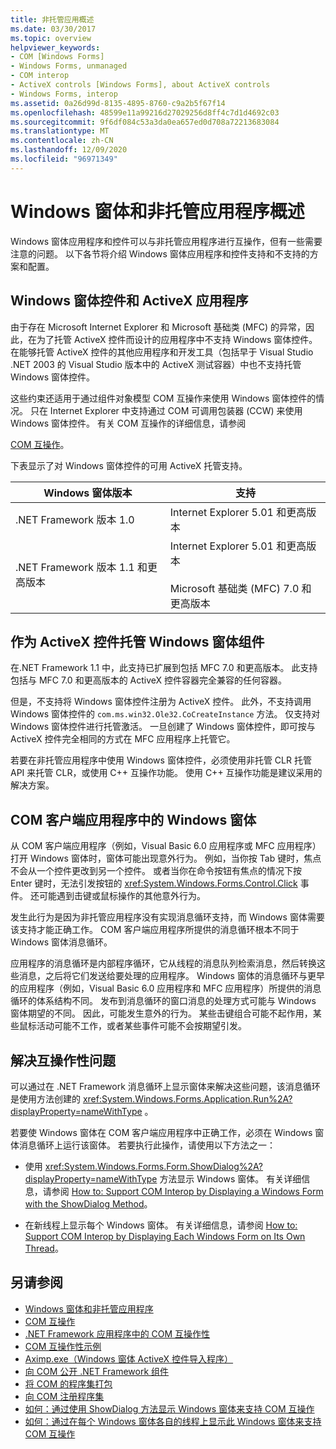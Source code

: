 ```yaml
---
title: 非托管应用概述
ms.date: 03/30/2017
ms.topic: overview
helpviewer_keywords:
- COM [Windows Forms]
- Windows Forms, unmanaged
- COM interop
- ActiveX controls [Windows Forms], about ActiveX controls
- Windows Forms, interop
ms.assetid: 0a26d99d-8135-4895-8760-c9a2b5f67f14
ms.openlocfilehash: 48599e11a99216d27029256d8ff4c7d1d4692c03
ms.sourcegitcommit: 9f6df084c53a3da0ea657ed0d708a72213683084
ms.translationtype: MT
ms.contentlocale: zh-CN
ms.lasthandoff: 12/09/2020
ms.locfileid: "96971349"
---
```

# <a name="windows-forms-and-unmanaged-applications-overview"></a>Windows 窗体和非托管应用程序概述

Windows 窗体应用程序和控件可以与非托管应用程序进行互操作，但有一些需要注意的问题。 以下各节将介绍 Windows 窗体应用程序和控件支持和不支持的方案和配置。  
  
## <a name="windows-forms-controls-and-activex-applications"></a>Windows 窗体控件和 ActiveX 应用程序  

 由于存在 Microsoft Internet Explorer 和 Microsoft 基础类 (MFC) 的异常，因此，在为了托管 ActiveX 控件而设计的应用程序中不支持 Windows 窗体控件。 在能够托管 ActiveX 控件的其他应用程序和开发工具（包括早于 Visual Studio .NET 2003 的 Visual Studio 版本中的 ActiveX 测试容器）中也不支持托管 Windows 窗体控件。  
  
 这些约束还适用于通过组件对象模型 COM 互操作来使用 Windows 窗体控件的情况。 只在 Internet Explorer 中支持通过 COM 可调用包装器 (CCW) 来使用 Windows 窗体控件。 有关 COM 互操作的详细信息，请参阅  
  
 [COM 互操作](/dotnet/visual-basic/programming-guide/com-interop/index)。  
  
 下表显示了对 Windows 窗体控件的可用 ActiveX 托管支持。  
  
|Windows 窗体版本|支持|  
|---------------------------|-------------|  
|.NET Framework 版本 1.0|Internet Explorer 5.01 和更高版本|  
|.NET Framework 版本 1.1 和更高版本|Internet Explorer 5.01 和更高版本<br /><br /> Microsoft 基础类 (MFC) 7.0 和更高版本|  
  
## <a name="hosting-windows-forms-components-as-activex-controls"></a>作为 ActiveX 控件托管 Windows 窗体组件  

 在.NET Framework 1.1 中，此支持已扩展到包括 MFC 7.0 和更高版本。 此支持包括与 MFC 7.0 和更高版本的 ActiveX 控件容器完全兼容的任何容器。  
  
 但是，不支持将 Windows 窗体控件注册为 ActiveX 控件。 此外，不支持调用 Windows 窗体控件的 `com.ms.win32.Ole32.CoCreateInstance` 方法。 仅支持对 Windows 窗体控件进行托管激活。 一旦创建了 Windows 窗体控件，即可按与 ActiveX 控件完全相同的方式在 MFC 应用程序上托管它。  
  
 若要在非托管应用程序中使用 Windows 窗体控件，必须使用非托管 CLR 托管 API 来托管 CLR，或使用 C++ 互操作功能。 使用 C++ 互操作功能是建议采用的解决方案。  
  
## <a name="windows-forms-in-com-client-applications"></a>COM 客户端应用程序中的 Windows 窗体  

 从 COM 客户端应用程序（例如，Visual Basic 6.0 应用程序或 MFC 应用程序）打开 Windows 窗体时，窗体可能出现意外行为。 例如，当你按 Tab 键时，焦点不会从一个控件更改到另一个控件。 或者当你在命令按钮有焦点的情况下按 Enter 键时，无法引发按钮的 <xref:System.Windows.Forms.Control.Click> 事件。 还可能遇到击键或鼠标操作的其他意外行为。  
  
 发生此行为是因为非托管应用程序没有实现消息循环支持，而 Windows 窗体需要该支持才能正确工作。 COM 客户端应用程序所提供的消息循环根本不同于 Windows 窗体消息循环。  
  
 应用程序的消息循环是内部程序循环，它从线程的消息队列检索消息，然后转换这些消息，之后将它们发送给要处理的应用程序。 Windows 窗体的消息循环与更早的应用程序（例如，Visual Basic 6.0 应用程序和 MFC 应用程序）所提供的消息循环的体系结构不同。 发布到消息循环的窗口消息的处理方式可能与 Windows 窗体期望的不同。 因此，可能发生意外的行为。 某些击键组合可能不起作用，某些鼠标活动可能不工作，或者某些事件可能不会按期望引发。  
  
## <a name="resolving-interoperability-issues"></a>解决互操作性问题  

 可以通过在 .NET Framework 消息循环上显示窗体来解决这些问题，该消息循环是使用方法创建的 <xref:System.Windows.Forms.Application.Run%2A?displayProperty=nameWithType> 。  
  
 若要使 Windows 窗体在 COM 客户端应用程序中正确工作，必须在 Windows 窗体消息循环上运行该窗体。 若要执行此操作，请使用以下方法之一：  
  
- 使用 <xref:System.Windows.Forms.Form.ShowDialog%2A?displayProperty=nameWithType> 方法显示 Windows 窗体。 有关详细信息，请参阅 [How to: Support COM Interop by Displaying a Windows Form with the ShowDialog Method](com-interop-by-displaying-a-windows-form-shadow.md)。  
  
- 在新线程上显示每个 Windows 窗体。 有关详细信息，请参阅 [How to: Support COM Interop by Displaying Each Windows Form on Its Own Thread](how-to-support-com-interop-by-displaying-each-windows-form-on-its-own-thread.md)。  
  
## <a name="see-also"></a>另请参阅

- [Windows 窗体和非托管应用程序](windows-forms-and-unmanaged-applications.md)
- [COM 互操作](/dotnet/visual-basic/programming-guide/com-interop/index)
- [.NET Framework 应用程序中的 COM 互操作性](/dotnet/visual-basic/programming-guide/com-interop/com-interoperability-in-net-framework-applications)
- [COM 互操作性示例](/previous-versions/visualstudio/visual-studio-2008/cxcz83xf(v=vs.90))
- [Aximp.exe（Windows 窗体 ActiveX 控件导入程序）](/dotnet/framework/tools/aximp-exe-windows-forms-activex-control-importer)
- [向 COM 公开 .NET Framework 组件](/dotnet/framework/interop/exposing-dotnet-components-to-co)
- [将 COM 的程序集打包](/dotnet/framework/interop/packaging-an-assembly-for-co)
- [向 COM 注册程序集](/dotnet/framework/interop/registering-assemblies-with-co)
- [如何：通过使用 ShowDialog 方法显示 Windows 窗体来支持 COM 互操作](com-interop-by-displaying-a-windows-form-shadow.md)
- [如何：通过在每个 Windows 窗体各自的线程上显示此 Windows 窗体来支持 COM 互操作](how-to-support-com-interop-by-displaying-each-windows-form-on-its-own-thread.md)
